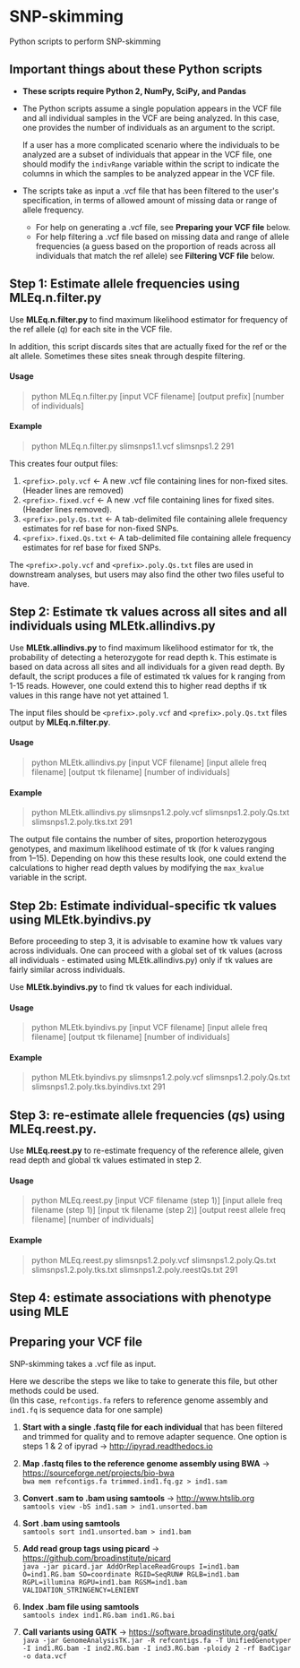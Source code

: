 # SNP-skimming
Python scripts to perform SNP-skimming

## Important things about these Python scripts

- **These scripts require Python 2, NumPy, SciPy, and Pandas**

- The Python scripts assume a single population appears in the VCF file and all individual samples in the VCF are being analyzed. In this case, one provides the number of individuals as an argument to the script. 

  If a user has a more complicated scenario where the individuals to be analyzed are a subset of individuals that appear in the VCF file, one should modify the `indivRange` variable within the script to indicate the columns in which the samples to be analyzed appear in the VCF file.

- The scripts take as input a .vcf file that has been filtered to the user's specification, in terms of allowed amount of missing data or range of allele frequency.  
  - For help on generating a .vcf file, see **Preparing your VCF file** below.  
  - For help filtering a .vcf file based on missing data and range of allele frequencies (a guess based on the proportion of reads across all individuals that match the ref allele) see **Filtering VCF file** below.

## Step 1: Estimate allele frequencies using MLEq.n.filter.py

Use **MLEq.n.filter.py** to find maximum likelihood estimator for frequency of the ref allele (_q_) for each site in the VCF file.  

In addition, this script discards sites that are actually fixed for the ref or the alt allele. Sometimes these sites sneak through despite filtering.

#### Usage

> python MLEq.n.filter.py [input VCF filename] [output prefix] [number of individuals]

#### Example

> python MLEq.n.filter.py slimsnps1.1.vcf slimsnps1.2 291

This creates four output files: 
1. `<prefix>.poly.vcf` <- A new .vcf file containing lines for non-fixed sites. (Header lines are removed)
1. `<prefix>.fixed.vcf` <- A new .vcf file containing lines for fixed sites. (Header lines removed).
1. `<prefix>.poly.Qs.txt` <- A tab-delimited file containing allele frequency estimates for ref base for non-fixed SNPs.
1. `<prefix>.fixed.Qs.txt` <- A tab-delimited file containing allele frequency estimates for ref base for fixed SNPs.

The `<prefix>.poly.vcf` and `<prefix>.poly.Qs.txt` files are used in downstream analyses, but users may also find the other two files useful to have.

## Step 2: Estimate τk values across all sites and all individuals using MLEtk.allindivs.py

Use **MLEtk.allindivs.py** to find maximum likelihood estimator for τk, the probability of detecting a heterozygote for read depth k. This estimate is based on data across all sites and all individuals for a given read depth. By default, the script produces a file of estimated τk values for k ranging from 1-15 reads. However, one could extend this to higher read depths if τk values in this range have not yet attained 1.

The input files should be `<prefix>.poly.vcf` and `<prefix>.poly.Qs.txt` files output by **MLEq.n.filter.py**.

#### Usage

> python MLEtk.allindivs.py [input VCF filename] [input allele freq filename] [output τk filename] [number of individuals]

#### Example

> python MLEtk.allindivs.py slimsnps1.2.poly.vcf slimsnps1.2.poly.Qs.txt slimsnps1.2.poly.tks.txt 291

The output file contains the number of sites, proportion heterozygous genotypes, and maximum likelihood estimate of τk (for k values ranging from 1–15). Depending on how this these results look, one could extend the calculations to higher read depth values by modifying the `max_kvalue` variable in the script.

## Step 2b: Estimate individual-specific τk values using MLEtk.byindivs.py

Before proceeding to step 3, it is advisable to examine how τk values vary across individuals. One can proceed with a global set of τk values (across all individuals - estimated using MLEtk.allindivs.py) only if τk values are fairly similar across individuals. 

Use **MLEtk.byindivs.py** to find τk values for each individual.

#### Usage

> python MLEtk.byindivs.py [input VCF filename] [input allele freq filename] [output τk filename] [number of individuals]

#### Example

> python MLEtk.byindivs.py slimsnps1.2.poly.vcf slimsnps1.2.poly.Qs.txt slimsnps1.2.poly.tks.byindivs.txt 291

## Step 3: re-estimate allele frequencies (*q*s) using MLEq.reest.py.

Use **MLEq.reest.py** to re-estimate frequency of the reference allele, given read depth and global τk values estimated in step 2. 

#### Usage

> python MLEq.reest.py [input VCF filename (step 1)] [input allele freq filename (step 1)] [input τk filename (step 2)] [output reest allele freq filename] [number of individuals]

#### Example

> python MLEq.reest.py slimsnps1.2.poly.vcf slimsnps1.2.poly.Qs.txt slimsnps1.2.poly.tks.txt slimsnps1.2.poly.reestQs.txt 291

## Step 4: estimate associations with phenotype using MLE 

## Preparing your VCF file

SNP-skimming takes a .vcf file as input. 

Here we describe the steps we like to take to generate this file, but other methods could be used.  
(In this case, `refcontigs.fa` refers to reference genome assembly and `ind1.fq` is sequence data for one sample)  

1. **Start with a single .fastq file for each individual** that has been filtered and trimmed for quality and to remove adapter sequence.  One option is steps 1 & 2 of ipyrad -> http://ipyrad.readthedocs.io

1. **Map .fastq files to the reference genome assembly using BWA** -> https://sourceforge.net/projects/bio-bwa  
    `bwa mem refcontigs.fa trimmed.ind1.fq.gz > ind1.sam`

1. **Convert .sam to .bam using samtools** -> http://www.htslib.org  
    `samtools view -bS ind1.sam > ind1.unsorted.bam`

1. **Sort .bam using samtools**  
    `samtools sort ind1.unsorted.bam > ind1.bam`

1. **Add read group tags using picard** -> https://github.com/broadinstitute/picard  
    `java -jar picard.jar AddOrReplaceReadGroups I=ind1.bam O=ind1.RG.bam SO=coordinate RGID=SeqRUN# RGLB=ind1.bam RGPL=illumina RGPU=ind1.bam RGSM=ind1.bam VALIDATION_STRINGENCY=LENIENT`

1. **Index .bam file using samtools**  
    `samtools index ind1.RG.bam ind1.RG.bai`

1. **Call variants using GATK** -> https://software.broadinstitute.org/gatk/  
    `java -jar GenomeAnalysisTK.jar -R refcontigs.fa -T UnifiedGenotyper -I ind1.RG.bam -I ind2.RG.bam -I ind3.RG.bam -ploidy 2 -rf BadCigar -o data.vcf`
